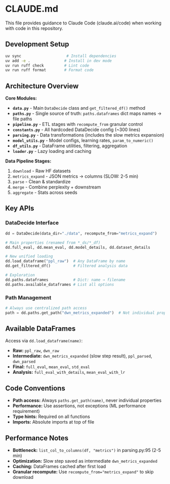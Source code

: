 # CLAUDE.md

This file provides guidance to Claude Code (claude.ai/code) when working with code in this repository.

## Development Setup

```bash
uv sync                    # Install dependencies
uv add -e .               # Install in dev mode
uv run ruff check         # Lint code
uv run ruff format        # Format code
```

## Architecture Overview

**Core Modules:**
- **`data.py`** - Main `DataDecide` class and `get_filtered_df()` method
- **`paths.py`** - Single source of truth: `paths.dataframes` dict maps names → file paths
- **`pipeline.py`** - ETL stages with `recompute_from` granular control
- **`constants.py`** - All hardcoded DataDecide config (~300 lines)
- **`parsing.py`** - Data transformations (includes the slow metrics expansion)
- **`model_utils.py`** - Model configs, learning rates, `param_to_numeric()`
- **`df_utils.py`** - DataFrame utilities, filtering, aggregation
- **`loader.py`** - Lazy loading and caching

**Data Pipeline Stages:**
1. `download` - Raw HF datasets
2. `metrics_expand` - JSON metrics → columns (SLOW: 2-5 min)
3. `parse` - Clean & standardize
4. `merge` - Combine perplexity + downstream  
5. `aggregate` - Stats across seeds

## Key APIs

### DataDecide Interface
```python
dd = DataDecide(data_dir="./data", recompute_from="metrics_expand")

# Main properties (renamed from *_ds/*_df)
dd.full_eval, dd.mean_eval, dd.model_details, dd.dataset_details

# New unified loading
dd.load_dataframe("ppl_raw")  # Any DataFrame by name
dd.get_filtered_df()          # Filtered analysis data

# Exploration
dd.paths.dataframes           # Dict: name → filename  
dd.paths.available_dataframes # List all options
```

### Path Management
```python
# Always use centralized path access
path = dd.paths.get_path("dwn_metrics_expanded")  # Not individual properties
```

## Available DataFrames

Access via `dd.load_dataframe(name)`:
- **Raw:** `ppl_raw`, `dwn_raw`
- **Intermediate:** `dwn_metrics_expanded` (slow step result), `ppl_parsed`, `dwn_parsed`
- **Final:** `full_eval`, `mean_eval`, `std_eval`
- **Analysis:** `full_eval_with_details`, `mean_eval_with_lr`

## Code Conventions

- **Path access:** Always `paths.get_path(name)`, never individual properties
- **Performance:** Use assertions, not exceptions (ML performance requirement)
- **Type hints:** Required on all functions
- **Imports:** Absolute imports at top of file

## Performance Notes

- **Bottleneck:** `list_col_to_columns(df, "metrics")` in parsing.py:95 (2-5 min)
- **Optimization:** Slow step saved as intermediate `dwn_metrics_expanded`
- **Caching:** DataFrames cached after first load
- **Granular recompute:** Use `recompute_from="metrics_expand"` to skip download